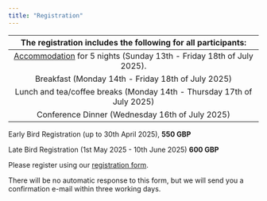 ```yaml
---
title: "Registration"
---
```




|The registration includes the following for all participants:|
|:--:|
|[Accommodation](https://www.durham.ac.uk/colleges-and-student-experience/colleges/collingwood/) for 5 nights (Sunday 13th - Friday 18th of July 2025).|
|Breakfast (Monday 14th - Friday 18th of July 2025)|
|Lunch and tea/coffee breaks (Monday 14th - Thursday 17th of July 2025)|
|Conference Dinner (Wednesday 16th of July 2025)|


Early Bird Registration (up to 30th April 2025), **550 GBP**

Late Bird Registration (1st May 2025 - 10th June 2025) **600 GBP**


Please register using our [registration form](https://forms.gle/wAMVJHkjKVxzCUDB6).

There will be no automatic response to this form, but we will send you a confirmation e-mail within three working days.
